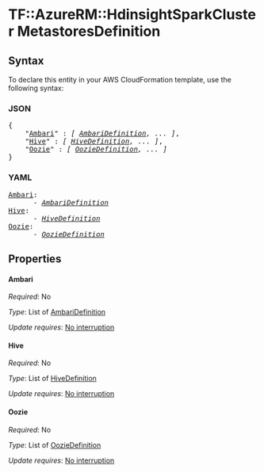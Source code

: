 # TF::AzureRM::HdinsightSparkCluster MetastoresDefinition

## Syntax

To declare this entity in your AWS CloudFormation template, use the following syntax:

### JSON

<pre>
{
    "<a href="#ambari" title="Ambari">Ambari</a>" : <i>[ <a href="ambaridefinition.md">AmbariDefinition</a>, ... ]</i>,
    "<a href="#hive" title="Hive">Hive</a>" : <i>[ <a href="hivedefinition.md">HiveDefinition</a>, ... ]</i>,
    "<a href="#oozie" title="Oozie">Oozie</a>" : <i>[ <a href="ooziedefinition.md">OozieDefinition</a>, ... ]</i>
}
</pre>

### YAML

<pre>
<a href="#ambari" title="Ambari">Ambari</a>: <i>
      - <a href="ambaridefinition.md">AmbariDefinition</a></i>
<a href="#hive" title="Hive">Hive</a>: <i>
      - <a href="hivedefinition.md">HiveDefinition</a></i>
<a href="#oozie" title="Oozie">Oozie</a>: <i>
      - <a href="ooziedefinition.md">OozieDefinition</a></i>
</pre>

## Properties

#### Ambari

_Required_: No

_Type_: List of <a href="ambaridefinition.md">AmbariDefinition</a>

_Update requires_: [No interruption](https://docs.aws.amazon.com/AWSCloudFormation/latest/UserGuide/using-cfn-updating-stacks-update-behaviors.html#update-no-interrupt)

#### Hive

_Required_: No

_Type_: List of <a href="hivedefinition.md">HiveDefinition</a>

_Update requires_: [No interruption](https://docs.aws.amazon.com/AWSCloudFormation/latest/UserGuide/using-cfn-updating-stacks-update-behaviors.html#update-no-interrupt)

#### Oozie

_Required_: No

_Type_: List of <a href="ooziedefinition.md">OozieDefinition</a>

_Update requires_: [No interruption](https://docs.aws.amazon.com/AWSCloudFormation/latest/UserGuide/using-cfn-updating-stacks-update-behaviors.html#update-no-interrupt)

